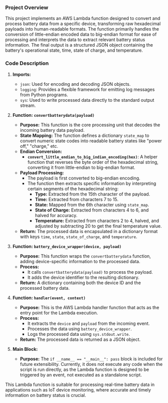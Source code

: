 ### Project Overview

This project implements an AWS Lambda function designed to convert and process battery data from a specific device, transforming raw hexadecimal payloads into human-readable formats. The function primarily handles the conversion of little-endian encoded data to big-endian format for ease of processing and interprets the data to extract relevant battery status information. The final output is a structured JSON object containing the battery's operational state, time, state of charge, and temperature.

### Code Description

1. **Imports:**
   - `json`: Used for encoding and decoding JSON objects.
   - `logging`: Provides a flexible framework for emitting log messages from Python programs.
   - `sys`: Used to write processed data directly to the standard output stream.

2. **Function: `convertbatterydata(payload)`**
   - **Purpose:** This function is the core processing unit that decodes the incoming battery data payload.
   - **State Mapping:** The function defines a dictionary `state_map` to convert numeric state codes into readable battery states like "power off," "charge," etc.
   - **Endian Conversion:** 
     - **`convert_little_endian_to_big_indian_encoding(hex)`**: A helper function that reverses the byte order of the hexadecimal string, converting it from little-endian to big-endian format.
   - **Payload Processing:** 
     - The payload is first converted to big-endian encoding.
     - The function then extracts specific information by interpreting certain segments of the hexadecimal string:
       - **Type:** Extracted from the 15th character of the payload.
       - **Time:** Extracted from characters 7 to 15.
       - **State:** Mapped from the 6th character using `state_map`.
       - **State of Charge:** Extracted from characters 4 to 6, and halved for accuracy.
       - **Temperature:** Extracted from characters 2 to 4, halved, and adjusted by subtracting 20 to get the final temperature value.
   - **Return:** The processed data is encapsulated in a dictionary format with keys `time`, `state`, `state_of_charge`, and `temperature`.

3. **Function: `battery_device_wrapper(device, payload)`**
   - **Purpose:** This function wraps the `convertbatterydata` function, adding device-specific information to the processed data.
   - **Process:** 
     - It calls `convertbatterydata(payload)` to process the payload.
     - It adds the device identifier to the resulting dictionary.
   - **Return:** A dictionary containing both the device ID and the processed battery data.

4. **Function: `handler(event, context)`**
   - **Purpose:** This is the AWS Lambda handler function that acts as the entry point for the Lambda execution.
   - **Process:**
     - It extracts the `device` and `payload` from the incoming event.
     - Processes the data using `battery_device_wrapper`.
     - Logs the processed data using `sys.stdout.write`.
   - **Return:** The processed data is returned as a JSON object.

5. **Main Block:**
   - **Purpose:** The `if __name__ == "__main__": pass` block is included for future extensibility. Currently, it does not execute any code when the script is run directly, as the Lambda function is designed to be triggered by an event, not executed as a standalone script.

This Lambda function is suitable for processing real-time battery data in applications such as IoT device monitoring, where accurate and timely information on battery status is crucial.